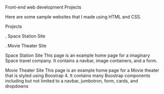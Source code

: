Front-end web development Projects

Here are some sample websites that I made using HTML and CSS.

Projects

. Space Station Site

. Movie Theater Site

Space Station Site
This page is an example home page for a imaginary Space travel company. It contains a navbar, image containers, and a form.

Movie Theater Site
This page is an example home page for a Movie theater that is styled using Boostrap 4. It
contains many Boostrap components including but not limited to a navbar, jumbotron, form, cards, and dropdowns
